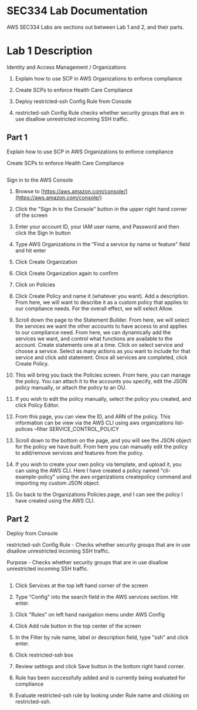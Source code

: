 # SEC334 Lab Documentation
AWS SEC334 Labs are sections out between Lab 1 and 2, and their parts.

# Lab 1 Description

Identity and Access Management / Organizations

1. Explain how to use SCP in AWS Organizations to enforce compliance
  1. Create SCPs to enforce Health Care Compliance

2. Deploy restricted-ssh Config Rule from Console
  1. restricted-ssh Config Rule checks whether security groups that are in use disallow unrestricted incoming SSH traffic.

## Part 1

Explain how to use SCP in AWS Organizations to enforce compliance

Create SCPs to enforce Health Care Compliance

##

Sign in to the AWS Console

1. Browse to [https://aws.amazon.com/console/](https://aws.amazon.com/console/)

1. Click the &quot;Sign In to the Console&quot; button in the upper right hand corner of the screen
2. Enter your account ID, your IAM user name, and Password and then click the Sign In button



1. Type AWS Organizations in the &quot;Find a service by name or feature&quot; field and hit enter

1. Click Create Organization
2. Click Create Organization again to confirm
3. Click on Policies



1. Click Create Policy and name it (whatever you want). Add a description. From here, we will want to describe it as a custom policy that applies to our compliance needs. For the overall effect, we will select Allow.



1. Scroll down the page to the Statement Builder. From here, we will select the services we want the other accounts to have access to and applies to our compliance need. From here, we can dynamically add the services we want, and control what functions are available to the account. Create statements one at a time. Click on select service and choose a service. Select as many actions as you want to include for that service and click add statement. Once all services are completed, click Create Policy.



1. This will bring you back the Policies screen. From here, you can manage the policy. You can attach it to the accounts you specify, edit the JSON policy manually, or attach the policy to an OU.



1. If you wish to edit the policy manually, select the policy you created, and click Policy Editor.



1. From this page, you can view the ID, and ARN of the policy. This information can be view via the AWS CLI using aws organizations list-polices –filter SERVICE\_CONTROL\_POLICY



1. Scroll down to the bottom on the page, and you will see the JSON object for the policy we have built. From here you can manually edit the policy to add/remove services and features from the policy.



1. If you wish to create your own policy via template, and upload it, you can using the AWS CLI. Here I have created a policy named &quot;cli-example-policy&quot; using the aws organizations createpolicy command and importing my custom JSON object.



1. Go back to the Organizations Policies page, and I can see the policy I have created using the AWS CLI.





## Part 2


Deploy from Console

restricted-ssh Config Rule - Checks whether security groups that are in use disallow unrestricted incoming SSH traffic.

Purpose - Checks whether security groups that are in use disallow unrestricted incoming SSH traffic.
##
1. Click Services at the top left hand corner of the screen

2. Type &quot;Config&quot; into the search field in the AWS services section. Hit enter.

3. Click &quot;Rules&quot; on left hand navigation menu under AWS Config

4. Click Add rule button in the top center of the screen

5. In the Filter by rule name, label or description field, type &quot;ssh&quot; and click enter.

6. Click restricted-ssh box

7. Review settings and click Save button in the bottom right hand corner.

8. Rule has been successfully added and is currently being evaluated for compliance

9. Evaluate restricted-ssh rule by looking under Rule name and clicking on restricted-ssh.
